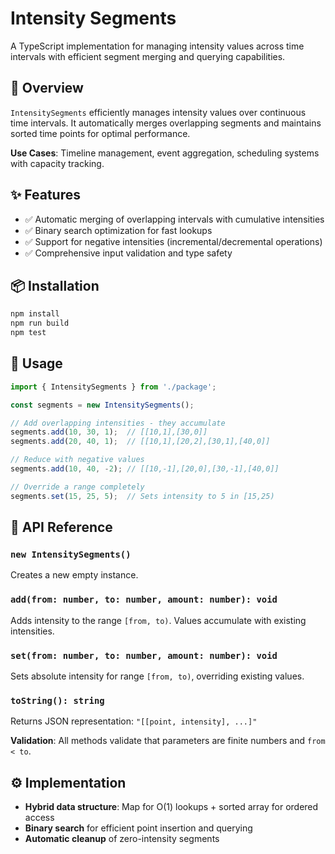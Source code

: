 # Intensity Segments

A TypeScript implementation for managing intensity values across time intervals with efficient segment merging and querying capabilities.

## 🎯 Overview

`IntensitySegments` efficiently manages intensity values over continuous time intervals. It automatically merges overlapping segments and maintains sorted time points for optimal performance.

**Use Cases**: Timeline management, event aggregation, scheduling systems with capacity tracking.

## ✨ Features

- ✅ Automatic merging of overlapping intervals with cumulative intensities
- ✅ Binary search optimization for fast lookups  
- ✅ Support for negative intensities (incremental/decremental operations)
- ✅ Comprehensive input validation and type safety

## 📦 Installation

```bash
npm install
npm run build
npm test
```

## 🚀 Usage

```typescript
import { IntensitySegments } from './package';

const segments = new IntensitySegments();

// Add overlapping intensities - they accumulate
segments.add(10, 30, 1);  // [[10,1],[30,0]]
segments.add(20, 40, 1);  // [[10,1],[20,2],[30,1],[40,0]]

// Reduce with negative values
segments.add(10, 40, -2); // [[10,-1],[20,0],[30,-1],[40,0]]

// Override a range completely
segments.set(15, 25, 5);  // Sets intensity to 5 in [15,25)
```

## 📖 API Reference

### `new IntensitySegments()`
Creates a new empty instance.

### `add(from: number, to: number, amount: number): void`
Adds intensity to the range `[from, to)`. Values accumulate with existing intensities.

### `set(from: number, to: number, amount: number): void`  
Sets absolute intensity for range `[from, to)`, overriding existing values.

### `toString(): string`
Returns JSON representation: `"[[point, intensity], ...]"`

**Validation**: All methods validate that parameters are finite numbers and `from < to`.

## ⚙️ Implementation

- **Hybrid data structure**: Map for O(1) lookups + sorted array for ordered access
- **Binary search** for efficient point insertion and querying
- **Automatic cleanup** of zero-intensity segments

